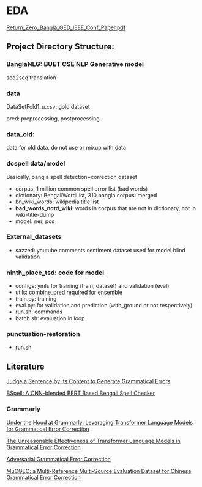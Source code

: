 # EDA

[Return_Zero_Bangla_GED_IEEE_Conf_Paper.pdf](https://github.com/ridwanultanvir/Bangla_Grammatical_Error_Detection/blob/main/Return_Zero_Bangla_GED_IEEE_Conf_Paper.pdf)


## Project Directory Structure:
### BanglaNLG: BUET CSE NLP Generative model
seq2seq translation 

### data
DataSetFold1_u.csv: gold dataset

pred: preprocessing, postprocessing

### data_old: 
data for old data, do not use or mixup with data

### dcspell data/model
Basically, bangla spell detection+correction dataset

* corpus: 1 million common spell error list (bad words)
* dictionary: BengaliWordList, 310 bangla corpus: merged
* bn_wiki_words: wikipedia title list
* **bad_words_notd_wiki**: words in corpus that are not in dictionary, not in wiki-title-dump
* model: ner, pos


### External_datasets
* sazzed: youtube comments sentiment dataset used for model blind validation

### ninth_place_tsd: code for model
* configs: ymls for training (train, dataset) and validation (eval)
* utils: combine_pred required for ensemble
* train.py: training
* eval.py: for validation and prediction (with_ground or not respectively)
* run.sh: commands
* batch.sh: evaluation in loop

### punctuation-restoration
* run.sh



## Literature

[Judge a Sentence by Its Content to Generate Grammatical Errors](https://arxiv.org/pdf/2208.09693.pdf)

[BSpell: A CNN-blended BERT Based Bengali Spell Checker](https://arxiv.org/pdf/2208.09709.pdf)

### Grammarly
[Under the Hood at Grammarly: Leveraging Transformer Language Models for Grammatical Error Correction](https://www.grammarly.com/blog/engineering/under-the-hood-at-grammarly-leveraging-transformer-language-models-for-grammatical-error-correction/)

[The Unreasonable Effectiveness of Transformer Language Models in
Grammatical Error Correction](https://arxiv.org/pdf/1906.01733.pdf)

[Adversarial Grammatical Error Correction](https://arxiv.org/pdf/2010.02407.pdf)

[MuCGEC: a Multi-Reference Multi-Source Evaluation Dataset for
Chinese Grammatical Error Correction](https://arxiv.org/pdf/2204.10994.pdf)
